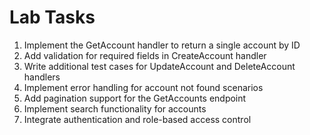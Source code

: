# Lab Tasks

1. Implement the GetAccount handler to return a single account by ID
2. Add validation for required fields in CreateAccount handler
3. Write additional test cases for UpdateAccount and DeleteAccount handlers
4. Implement error handling for account not found scenarios
5. Add pagination support for the GetAccounts endpoint
6. Implement search functionality for accounts
7. Integrate authentication and role-based access control
